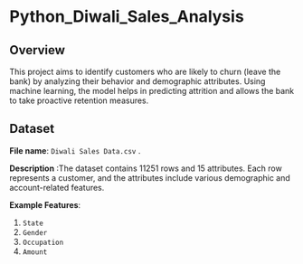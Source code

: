 # Python_Diwali_Sales_Analysis
## Overview
This project aims to identify customers who are likely to churn (leave the bank) by analyzing their behavior and demographic attributes. Using machine learning, the model helps in predicting attrition and allows the bank to take proactive retention measures.

## Dataset
**File name**: `Diwali Sales Data.csv` .

**Description** :The dataset contains 11251 rows and 15 attributes. Each row represents a customer, and the attributes include various demographic and account-related features.

**Example Features**:
1. `State`
2. `Gender`
3. `Occupation`
4. `Amount`
